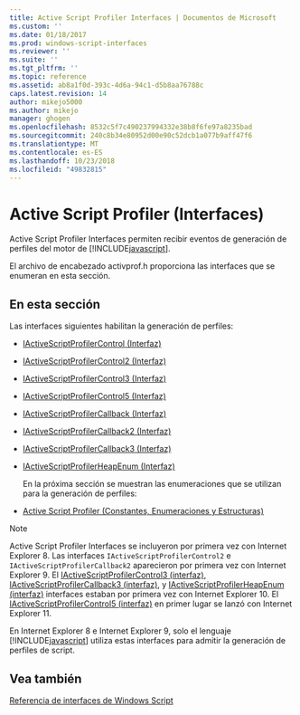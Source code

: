 ```yaml
---
title: Active Script Profiler Interfaces | Documentos de Microsoft
ms.custom: ''
ms.date: 01/18/2017
ms.prod: windows-script-interfaces
ms.reviewer: ''
ms.suite: ''
ms.tgt_pltfrm: ''
ms.topic: reference
ms.assetid: ab8a1f0d-393c-4d6a-94c1-d5b8aa76788c
caps.latest.revision: 14
author: mikejo5000
ms.author: mikejo
manager: ghogen
ms.openlocfilehash: 8532c5f7c490237994332e38b8f6fe97a8235bad
ms.sourcegitcommit: 240c8b34e80952d00e90c52dcb1a077b9aff47f6
ms.translationtype: MT
ms.contentlocale: es-ES
ms.lasthandoff: 10/23/2018
ms.locfileid: "49832815"
---
```

# <a name="active-script-profiler-interfaces"></a>Active Script Profiler (Interfaces)
Active Script Profiler Interfaces permiten recibir eventos de generación de perfiles del motor de [!INCLUDE[javascript](../../javascript/includes/javascript-md.md)].  
  
 El archivo de encabezado activprof.h proporciona las interfaces que se enumeran en esta sección.  
  
## <a name="in-this-section"></a>En esta sección  
 Las interfaces siguientes habilitan la generación de perfiles:  
  
- [IActiveScriptProfilerControl (Interfaz)](../../winscript/reference/iactivescriptprofilercontrol-interface.md)  
  
- [IActiveScriptProfilerControl2 (Interfaz)](../../winscript/reference/iactivescriptprofilercontrol2-interface.md)  
  
- [IActiveScriptProfilerControl3 (Interfaz)](../../winscript/reference/iactivescriptprofilercontrol3-interface.md)  
  
- [IActiveScriptProfilerControl5 (Interfaz)](../../winscript/reference/iactivescriptprofilercontrol5-interface.md)  
  
- [IActiveScriptProfilerCallback (Interfaz)](../../winscript/reference/iactivescriptprofilercallback-interface.md)  
  
- [IActiveScriptProfilerCallback2 (Interfaz)](../../winscript/reference/iactivescriptprofilercallback2-interface.md)  
  
- [IActiveScriptProfilerCallback3 (Interfaz)](../../winscript/reference/iactivescriptprofilercallback3-interface.md)  
  
- [IActiveScriptProfilerHeapEnum (Interfaz)](../../winscript/reference/iactivescriptprofilerheapenum-interface.md)  
  
  En la próxima sección se muestran las enumeraciones que se utilizan para la generación de perfiles:  
  
- [Active Script Profiler (Constantes, Enumeraciones y Estructuras)](../../winscript/reference/active-script-profiler-constants-enumerations-and-structures.md)  
  
> [!NOTE]
>  Active Script Profiler Interfaces se incluyeron por primera vez con Internet Explorer 8. Las interfaces `IActiveScriptProfilerControl2` e `IActiveScriptProfilerCallback2` aparecieron por primera vez con Internet Explorer 9. El [IActiveScriptProfilerControl3 (interfaz)](../../winscript/reference/iactivescriptprofilercontrol3-interface.md), [IActiveScriptProfilerCallback3 (interfaz)](../../winscript/reference/iactivescriptprofilercallback3-interface.md), y [IActiveScriptProfilerHeapEnum (interfaz)](../../winscript/reference/iactivescriptprofilerheapenum-interface.md) interfaces estaban por primera vez con Internet Explorer 10. El [IActiveScriptProfilerControl5 (interfaz)](../../winscript/reference/iactivescriptprofilercontrol5-interface.md) en primer lugar se lanzó con Internet Explorer 11.  
>   
>  En Internet Explorer 8 e Internet Explorer 9, solo el lenguaje [!INCLUDE[javascript](../../javascript/includes/javascript-md.md)] utiliza estas interfaces para admitir la generación de perfiles de script.  
  
## <a name="see-also"></a>Vea también  
 [Referencia de interfaces de Windows Script](../../winscript/reference/windows-script-interfaces-reference.md)